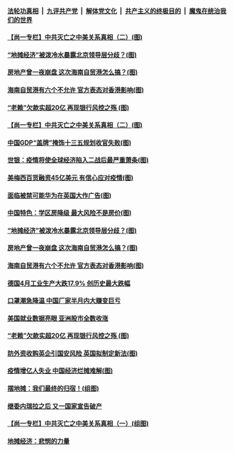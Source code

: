 

####  [法轮功真相](../../../../basic/blob/master/README.md?t=06091401) &nbsp;|&nbsp; [九评共产党](../../../../9ping.md/blob/master/README.md?t=06091401) &nbsp;|&nbsp; [解体党文化](../../../../jtdwh.md/blob/master/README.md?t=06091401)  &nbsp;|&nbsp; [共产主义的终极目的](../../../../gczydzjmd.md/blob/master/README.md?t=06091401) &nbsp;|&nbsp; [魔鬼在统治我们的世界](../../../../mgztzwmdsj.md/blob/master/README.md?t=06091401) 

#### [【尚一专栏】中共灭亡之中美关系真相（二）(图)](../pages/p5/935916.md?t=06091401) 


#### [“地摊经济”被泼冷水暴露北京领导层分歧？(图)](../pages/p5/935909.md?t=06091401) 

#### [房地产曾一夜崩盘 这次海南自贸港怎么搞？(图)](../pages/p5/935881.md?t=06091401) 

#### [海南自贸港有六个不允许 官方表态对香港影响(图)](../pages/p5/935874.md?t=06091401) 

#### [“老赖”欠款实超20亿 再现银行风控之殇&nbsp;(图)](../pages/p5/935843.md?t=06091401) 

#### [【尚一专栏】中共灭亡之中美关系真相（二）(图)](../pages/p5/935916.md?t=06091401) 

#### [中国GDP“盖牌”掩饰十三五规划收官失败(图)](../pages/p5/935914.md?t=06091401) 


#### [世银：疫情将使全球经济陷入二战后最严重萧条(图)](../pages/p5/935912.md?t=06091401) 

#### [美梅西百货融资45亿美元 有信心应对疫情(图)](../pages/p5/935911.md?t=06091401) 

#### [面临被禁可能华为在英国大作广告(图)](../pages/p5/935910.md?t=06091401) 

#### [中国特色：学区房降级 最大风险不是房价(图)](../pages/p5/935893.md?t=06091401) 

#### [“地摊经济”被泼冷水暴露北京领导层分歧？(图)](../pages/p5/935909.md?t=06091401) 

#### [房地产曾一夜崩盘 这次海南自贸港怎么搞？(图)](../pages/p5/935881.md?t=06091401) 

#### [海南自贸港有六个不允许 官方表态对香港影响(图)](../pages/p5/935874.md?t=06091401) 

#### [德国4月工业生产大跌17.9% 创历史最大跌幅](../pages/p5/935870.md?t=06091401) 

#### [口罩潮急降温 中国厂家半月内大赚变巨亏](../pages/p5/935869.md?t=06091401) 

#### [美国就业数据亮眼 亚洲股市全数收涨](../pages/p5/935868.md?t=06091401) 

#### [“老赖”欠款实超20亿 再现银行风控之殇&nbsp;(图)](../pages/p5/935843.md?t=06091401) 

#### [防外资收购英企引国安风险 英国拟制定新法(图)](../pages/p5/935842.md?t=06091401) 

#### [疫情增亿人失业 中国经济烂摊难解(图)](../pages/p5/935838.md?t=06091401) 

#### [摆地摊：我们最终的归宿！(组图)](../pages/p5/935821.md?t=06091401) 

#### [继委内瑞拉之后 又一国家宣告破产](../pages/p5/935819.md?t=06091401) 

#### [【尚一专栏】中共灭亡之中美关系真相（一）(组图)](../pages/p5/935820.md?t=06091401) 

#### [地摊经济：悲悯的力量](../pages/p5/935818.md?t=06091401) 

